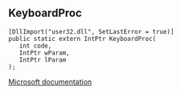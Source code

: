 ## KeyboardProc

```
[DllImport("user32.dll", SetLastError = true)]
public static extern IntPtr KeyboardProc(
   int code,
   IntPtr wParam,
   IntPtr lParam
);
```

[Microsoft documentation](https://docs.microsoft.com/en-us/windows/win32/api/winuser/nf-winuser-keyboardproc)
